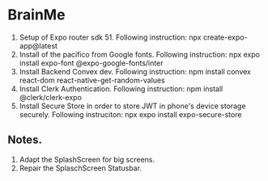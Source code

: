 # BrainMe

1. Setup of Expo router sdk 51. Following instruction: npx create-expo-app@latest
2. Install of the pacifico from Google fonts. Following instruction: npx expo install expo-font @expo-google-fonts/inter
3. Install Backend Convex dev. Following instruction: npm install convex react-dom react-native-get-random-values
4. Install Clerk Authentication. Following instruction: npm install @clerk/clerk-expo
5. Install Secure Store in order to store JWT in phone's device storage securely. Following instruciton: npx expo install expo-secure-store

## Notes.

1. Adapt the SplashScreen for big screens.
2. Repair the SplaschScreen Statusbar.
